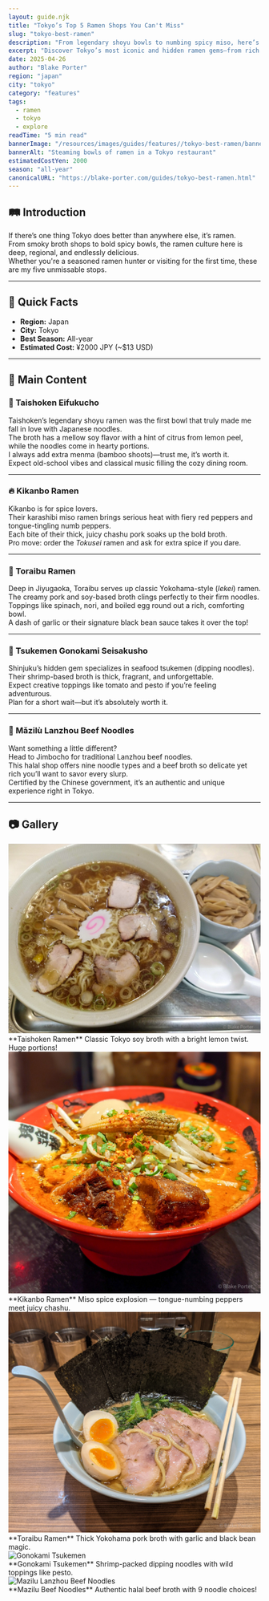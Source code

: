 ```yaml
---
layout: guide.njk
title: "Tokyo’s Top 5 Ramen Shops You Can't Miss"
slug: "tokyo-best-ramen"
description: "From legendary shoyu bowls to numbing spicy miso, here’s your ultimate guide to Tokyo’s ramen scene."
excerpt: "Discover Tokyo’s most iconic and hidden ramen gems—from rich pork broths to fiery miso spice."
date: 2025-04-26
author: "Blake Porter"
region: "japan"
city: "tokyo"
category: "features"
tags:
  - ramen
  - tokyo
  - explore
readTime: "5 min read"
bannerImage: "/resources/images/guides/features//tokyo-best-ramen/banner.jpg"
bannerAlt: "Steaming bowls of ramen in a Tokyo restaurant"
estimatedCostYen: 2000
season: "all-year"
canonicalURL: "https://blake-porter.com/guides/tokyo-best-ramen.html"
---
```


## 🛤 Introduction

If there’s one thing Tokyo does better than anywhere else, it’s ramen.  
From smoky broth shops to bold spicy bowls, the ramen culture here is deep, regional, and endlessly delicious.  
Whether you're a seasoned ramen hunter or visiting for the first time, these are my five unmissable stops.

---

## 📍 Quick Facts

- **Region:** Japan  
- **City:** Tokyo  
- **Best Season:** All-year  
- **Estimated Cost:** ¥2000 JPY (~$13 USD)

---

## 🧭 Main Content

### 🍜 Taishoken Eifukucho

Taishoken’s legendary shoyu ramen was the first bowl that truly made me fall in love with Japanese noodles.  
The broth has a mellow soy flavor with a hint of citrus from lemon peel, while the noodles come in hearty portions.  
I always add extra menma (bamboo shoots)—trust me, it’s worth it.  
Expect old-school vibes and classical music filling the cozy dining room.

---

### 🔥 Kikanbo Ramen

Kikanbo is for spice lovers.  
Their karashibi miso ramen brings serious heat with fiery red peppers and tongue-tingling numb peppers.  
Each bite of their thick, juicy chashu pork soaks up the bold broth.  
Pro move: order the *Tokusei* ramen and ask for extra spice if you dare.

---

### 🐉 Toraibu Ramen

Deep in Jiyugaoka, Toraibu serves up classic Yokohama-style (*Iekei*) ramen.  
The creamy pork and soy-based broth clings perfectly to their firm noodles.  
Toppings like spinach, nori, and boiled egg round out a rich, comforting bowl.  
A dash of garlic or their signature black bean sauce takes it over the top!

---

### 🦐 Tsukemen Gonokami Seisakusho

Shinjuku’s hidden gem specializes in seafood tsukemen (dipping noodles).  
Their shrimp-based broth is thick, fragrant, and unforgettable.  
Expect creative toppings like tomato and pesto if you’re feeling adventurous.  
Plan for a short wait—but it’s absolutely worth it.

---

### 🥩 Mǎzilù Lanzhou Beef Noodles

Want something a little different?  
Head to Jimbocho for traditional Lanzhou beef noodles.  
This halal shop offers nine noodle types and a beef broth so delicate yet rich you’ll want to savor every slurp.  
Certified by the Chinese government, it’s an authentic and unique experience right in Tokyo.

---

## 📷 Gallery

<div class="gallery-item">
  <img src="/resources/images/guides/features/tokyo-best-ramen/taishoken.jpg" alt="Taishoken Ramen" class="gallery-img">
  <div class="gallery-text">
    **Taishoken Ramen**  
    Classic Tokyo soy broth with a bright lemon twist. Huge portions!
  </div>
</div>

<div class="gallery-item">
  <img src="/resources/images/guides/features/tokyo-best-ramen/kikanbo.jpg" alt="Kikanbo Spicy Ramen" class="gallery-img">
  <div class="gallery-text">
    **Kikanbo Ramen**  
    Miso spice explosion — tongue-numbing peppers meet juicy chashu.
  </div>
</div>

<div class="gallery-item">
  <img src="/resources/images/guides/features/tokyo-best-ramen/toraibu.jpg" alt="Toraibu Yokohama Style" class="gallery-img">
  <div class="gallery-text">
    **Toraibu Ramen**  
    Thick Yokohama pork broth with garlic and black bean magic.
  </div>
</div>

<div class="gallery-item">
  <img src="/resources/images/guides/features/tokyo-best-ramen/gonokami.jpg" alt="Gonokami Tsukemen" class="gallery-img">
  <div class="gallery-text">
    **Gonokami Tsukemen**  
    Shrimp-packed dipping noodles with wild toppings like pesto.
  </div>
</div>

<div class="gallery-item">
  <img src="/resources/images/guides/features/tokyo-best-ramen/mazilu.jpg" alt="Mazilu Lanzhou Beef Noodles" class="gallery-img">
  <div class="gallery-text">
    **Mazilu Beef Noodles**  
    Authentic halal beef broth with 9 noodle choices!
  </div>
</div>
